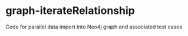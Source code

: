 # graph-iterateRelationship
Code for parallel data import into Neo4j graph and associated test cases
